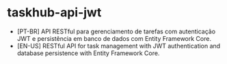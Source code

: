 # taskhub-api-jwt
- [PT-BR] API RESTful para gerenciamento de tarefas com autenticação JWT e persistência em banco de dados com Entity Framework Core.
- [EN-US] RESTful API for task management with JWT authentication and database persistence with Entity Framework Core.
